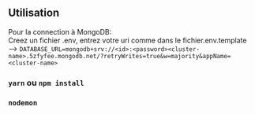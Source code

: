 ## Utilisation 

Pour la connection à MongoDB:  
Creez un fichier .env, entrez votre uri comme dans le fichier.env.template   
--> `DATABASE_URL=mongodb+srv://<id>:<password><cluster-name>.5zfyfee.mongodb.net/?retryWrites=true&w=majority&appName=<cluster-name>`  

### `yarn` ou `npm install`
### `nodemon`
